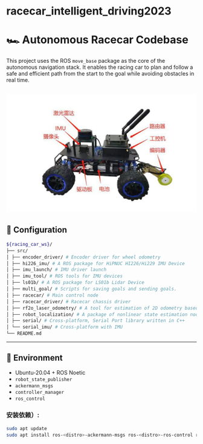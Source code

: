 # racecar_intelligent_driving2023
# 🏎️ Autonomous Racecar Codebase
This project uses the ROS `move_base` package as the core of the autonomous navigation stack. It enables the racing car to plan and follow a safe and efficient path from the start to the goal while avoiding obstacles in real time.

![alt text](racecar.jpg)
---
## 📁 Configuration
```bash
${racing_car_ws}/
├── src/
│ ├── encoder_driver/ # Encoder driver for wheel odometry 
│ ├── hi226_imu/ # A ROS package for HiPNUC HI226/Hi229 IMU Device
│ ├── imu_launch/ # IMU driver launch
│ ├── imu_tool/ # ROS tools for IMU devices
│ ├── ls01b/ # A ROS package for LS01b Lidar Device
│ ├── multi_goal/ # Scripts for saving goals and sending goals.
│ ├── racecar/ # Main control node
│ ├── racecar_driver/ # Racecar chassis driver
│ ├── rf2o_laser_odometry/ # A tool for estimation of 2D odometry based on planar laser scans.
│ ├── robot_localization/ # A package of nonlinear state estimation nodes
│ ├── serial/ # Cross-platform, Serial Port library written in C++
│ └── serial_imu/ # Cross-platform with IMU
└── README.md
```
---

## 🔧 Environment

- Ubuntu-20.04 + ROS Noetic
- `robot_state_publisher`
- `ackermann_msgs`
- `controller_manager`
- `ros_control`

### 安装依赖）:

```bash
sudo apt update
sudo apt install ros-<distro>-ackermann-msgs ros-<distro>-ros-control ros-<distro>-navigation
